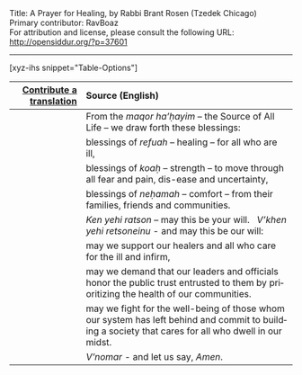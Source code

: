 <html>
<head></head>
<body>
Title: A Prayer for Healing, by Rabbi Brant Rosen (Tzedek Chicago)<br />
Primary contributor: RavBoaz<br />
For attribution and license, please consult the following URL: <a href="http://opensiddur.org/?p=37601">http://opensiddur.org/?p=37601</a>
<p />
<hr />

[xyz-ihs snippet="Table-Options"]<table style="margin-left: auto; margin-right: auto;" class="draggable">
<thead><tr><th id="x" style="text-align: right;"><a href="/translate/" target="_blank" rel="noopener">Contribute a translation</a></th><th style="text-align: left;">Source (English)</th></tr></thead>
<tbody>
<tr><td style="vertical-align:top;">
<div class="liturgy" lang="he">

</span></div></td>

<td style="vertical-align:top;">
<div class="english" lang="en">
From the <em>maqor ha’ḥayim</em> – the Source of All Life – 
we draw forth these blessings:
</div></td></tr>


<tr><td style="vertical-align:top;">
<div class="liturgy" lang="he">

</span></div></td>

<td style="vertical-align:top;">
<div class="english" lang="en">
blessings of <em>refuah</em> – healing – 
for all who are ill,
</div></td></tr>


<tr><td style="vertical-align:top;">
<div class="liturgy" lang="he">

</span></div></td>

<td style="vertical-align:top;">
<div class="english" lang="en">
blessings of <em>koaḥ</em> – strength – 
to move through all fear and pain, 
dis-ease and uncertainty,
</div></td></tr>


<tr><td style="vertical-align:top;">
<div class="liturgy" lang="he">

</span></div></td>

<td style="vertical-align:top;">
<div class="english" lang="en">
blessings of <em>neḥamah</em> – comfort – 
from their families, friends and communities.
</div></td></tr>


<tr><td style="vertical-align:top;">
<div class="liturgy" lang="he">

</span></div></td>

<td style="vertical-align:top;">
<div class="english" lang="en">
<em>Ken yehi ratson</em> – may this be your will.
&nbsp;
<em>V’khen yehi retsoneinu</em> - and may this be our will:
</div></td></tr>


<tr><td style="vertical-align:top;">
<div class="liturgy" lang="he">

</span></div></td>

<td style="vertical-align:top;">
<div class="english" lang="en">
may we support our healers 
and all who care for the ill and infirm,
</div></td></tr>


<tr><td style="vertical-align:top;">
<div class="liturgy" lang="he">

</span></div></td>

<td style="vertical-align:top;">
<div class="english" lang="en">
may we demand that our leaders and officials 
honor the public trust entrusted to them 
by prioritizing the health of our communities.
</div></td></tr>


<tr><td style="vertical-align:top;">
<div class="liturgy" lang="he">

</span></div></td>

<td style="vertical-align:top;">
<div class="english" lang="en">
may we fight for the well-being 
of those whom our system has left behind 
and commit to building a society 
that cares for all who dwell in our midst.
</div></td></tr>


<tr><td style="vertical-align:top;">
<div class="liturgy" lang="he">

</span></div></td>

<td style="vertical-align:top;">
<div class="english" lang="en">
<em>V’nomar</em> - and let us say,
<em>Amen</em>.
</div></td></tr>
</tbody></table>

&nbsp;
</body>
</html>